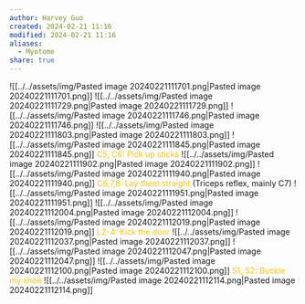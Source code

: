 ```yaml
---
author: Harvey Guo
created: 2024-02-21 11:16
modified: 2024-02-21 11:16
aliases:
  - Myotome
share: true
---
```


![[../../assets/img/Pasted image 20240221111701.png|Pasted image 20240221111701.png]]
![[../../assets/img/Pasted image 20240221111729.png|Pasted image 20240221111729.png]]
![[../../assets/img/Pasted image 20240221111746.png|Pasted image 20240221111746.png]]
![[../../assets/img/Pasted image 20240221111803.png|Pasted image 20240221111803.png]]
![[../../assets/img/Pasted image 20240221111845.png|Pasted image 20240221111845.png]]
<font color="#ffc000">C5, C6: Pick up sticks</font>
![[../../assets/img/Pasted image 20240221111902.png|Pasted image 20240221111902.png]]
![[../../assets/img/Pasted image 20240221111940.png|Pasted image 20240221111940.png]]
<font color="#ffc000">C6,7,8: Lay them straight</font> (Triceps reflex, mainly C7)
![[../../assets/img/Pasted image 20240221111951.png|Pasted image 20240221111951.png]]
![[../../assets/img/Pasted image 20240221112004.png|Pasted image 20240221112004.png]]
![[../../assets/img/Pasted image 20240221112019.png|Pasted image 20240221112019.png]]
<font color="#ffc000">L2-4: Kick the door</font>
![[../../assets/img/Pasted image 20240221112037.png|Pasted image 20240221112037.png]]
![[../../assets/img/Pasted image 20240221112047.png|Pasted image 20240221112047.png]]
![[../../assets/img/Pasted image 20240221112100.png|Pasted image 20240221112100.png]]
<font color="#ffc000">S1, S2: Buckle my shoe</font>
![[../../assets/img/Pasted image 20240221112114.png|Pasted image 20240221112114.png]]

